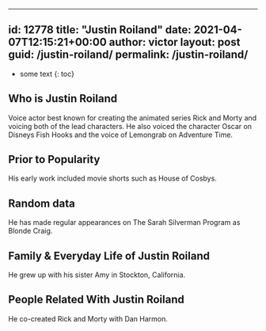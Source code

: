  ---
id: 12778
title: "Justin Roiland"
date: 2021-04-07T12:15:21+00:00
author: victor
layout: post
guid: /justin-roiland/
permalink: /justin-roiland/
---

* some text
{: toc}

## Who is Justin Roiland

Voice actor best known for creating the animated series Rick and Morty and voicing both of the lead characters. He also voiced the character Oscar on Disneys Fish Hooks and the voice of Lemongrab on Adventure Time.

## Prior to Popularity

His early work included movie shorts such as House of Cosbys.

## Random data

He has made regular appearances on The Sarah Silverman Program as Blonde Craig.

## Family & Everyday Life of Justin Roiland

He grew up with his sister Amy in Stockton, California.

## People Related With Justin Roiland

He co-created Rick and Morty with Dan Harmon.
 